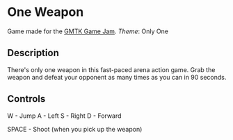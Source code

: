 # One Weapon

Game made for the [GMTK Game Jam](https://itch.io/jam/gmtk-2019).
*Theme*: Only One

## Description

There's only one weapon in this fast-paced arena action game. Grab the weapon and defeat your opponent as many times as you can in 90 seconds.

## Controls

W - Jump
A - Left
S - Right
D - Forward

SPACE - Shoot (when you pick up the weapon)